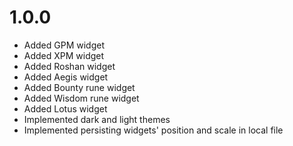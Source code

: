 # 1.0.0

- Added GPM widget
- Added XPM widget
- Added Roshan widget
- Added Aegis widget
- Added Bounty rune widget
- Added Wisdom rune widget
- Added Lotus widget
- Implemented dark and light themes
- Implemented persisting widgets' position and scale in local file
